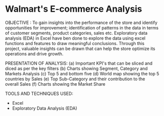 # Walmart's E-commerce Analysis

OBJECTIVE :
To gain insights into the performance of the store and identify opportunities for improvement; identification of patterns in the data in terms of customer segments, product categories, sales etc. Exploratory data analysis (EDA) in Excel have ben done to explore the data using excel functions and features to draw meaningful conclusions. Through this project, valuable insights can be drawn that can help the store optimize its operations and drive growth.

PRESENTATION OF ANALYSIS:
(a)	Important KPI's that can be sliced and diced as per the key filters
(b)	Charts showing Segment, Category and Markets Analysis
(c)	Top 5 and bottom five
(d)	World map showing the top 5 countries by Sales
(e)	Top Sub-Category and their contribution to the overall Sales
(f)	Charts showing the Market Share

TOOLS AND TECHNIQUES USED:
- Excel
- Exploratory Data Analysis (EDA)
